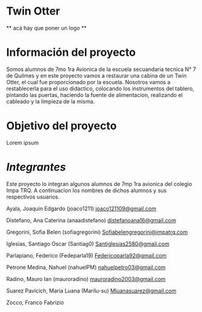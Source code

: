# Twin Otter

** acá hay que poner un logo **

# Información del proyecto
Somos alumnos de 7mo 1ra Avionica de la escuela secuandaria tecnica N° 7 de Quilmes y en este proyecto vamos a restaurar una cabina de un Twin Otter, el cual fue proporcionado por la escuela. Nosotros vamos a restablecerla para el uso didactico, colocando los instrumentos del tablero, pintando las puertas, haciendo la fuente de alimentacion, realizando el cableado y la limpieza de la misma. 

# Objetivo del proyecto

Lorem ipsum

# *Integrantes*

Este proyecto lo integran algunos alumnos de 7mp 1ra avionica del colegio Impa TRQ. A continuacion los nombres de dichos alumnos y sus respectivos usuarios.

Ayala, Joaquin Edgardo         (joaco1211)        joaco121109@gmail.com

Distefano, Ana Caterina        (anaadistefano)    distefanoana16@gmail.com

Gregorini, Sofia Belen         (sofiagregorini)   Sofiabelengregorini@impatrq.com


Iglesias, Santiago Oscar       (Santiag0)         Santiglesias2580@gmail.com

Parlapiano, Federico           (Fedeparla19)      Federicoparla92@gmail.com

Petrone Medina, Nahuel         (nahuelPM)         nahuelpetro03@gmail.com

Radino, Mauro Ian              (mauroradino)      mauroradino2003@gmail.com

Suarez Pavicich, Maria Luana   (Marilu-su)        Mluanasuarez@gmail.com

Zocco, Franco Fabrizio         




